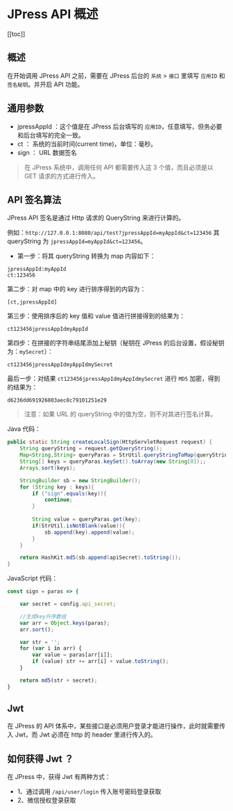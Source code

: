 # JPress API 概述

[[toc]]

## 概述

在开始调用 JPress API 之前，需要在 JPress 后台的 `系统` > `接口` 里填写 `应用ID` 和 `签名秘钥`。并开启 API 功能。

## 通用参数

- jpressAppId ：这个值是在 JPress 后台填写的 `应用ID`，任意填写，但务必要和后台填写的完全一致。
- ct ： 系统的当前时间(current time)，单位：毫秒。
- sign ： URL 数据签名

> 在 JPress 系统中，调用任何 API 都需要传入这 3 个值，而且必须是以 GET 请求的方式进行传入。

## API 签名算法

JPress API 签名是通过 Http 请求的 QueryString 来进行计算的。

例如：`http://127.0.0.1:8080/api/test?jpressAppId=myAppId&ct=123456` 其 queryString 为 `jpressAppId=myAppId&ct=123456`。

- 第一步：将其 queryString 转换为 map 内容如下：

```
jpressAppId:myAppId
ct:123456
```

第二步：对 map 中的 key 进行排序得到的内容为：

```
[ct,jpressAppId]
```

第三步：使用排序后的 key 值和 value 值进行拼接得到的结果为：

```
ct123456jpressAppIdmyAppId
```

第四步：在拼接的字符串结尾添加上秘钥（秘钥在 JPress 的后台设置，假设秘钥为：`mySecret`）：

```
ct123456jpressAppIdmyAppIdmySecret
```

最后一步：对结果 `ct123456jpressAppIdmyAppIdmySecret` 进行 `MD5` 加密，得到的结果为：

```
d6236dd691926803aec8c79101251e29
```

> 注意：如果 URL 的 queryString 中的值为空，则不对其进行签名计算。


Java 代码：

```java
public static String createLocalSign(HttpServletRequest request) {
    String queryString = request.getQueryString();
    Map<String,String> queryParas = StrUtil.queryStringToMap(queryString);
    String[] keys = queryParas.keySet().toArray(new String[0]);;
    Arrays.sort(keys);

    StringBuilder sb = new StringBuilder();
    for (String key : keys){
        if ("sign".equals(key)){
            continue;
        }
    
        String value = queryParas.get(key);
        if(StrUtil.isNotBlank(value)){
            sb.append(key).append(value);
        }
    }

    return HashKit.md5(sb.append(apiSecret).toString());
}
```

JavaScript 代码：

```javascript
const sign = paras => {

    var secret = config.api_secret;

    //生成key升序数组
    var arr = Object.keys(paras);
    arr.sort();

    var str = '';
    for (var i in arr) {
        var value = paras[arr[i]];
        if (value) str += arr[i] + value.toString();
    }

    return md5(str + secret);
}
```

## Jwt

在 JPress 的 API 体系中，某些接口是必须用户登录才能进行操作，此时就需要传入 Jwt，而 Jwt 必须在 http 的 header 里进行传入的。

## 如何获得 Jwt ？

在 JPress 中，获得 Jwt 有两种方式：

- 1、通过调用 `/api/user/login` 传入账号密码登录获取
- 2、微信授权登录获取